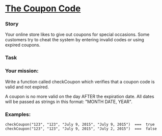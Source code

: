 # [The Coupon Code](https://www.codewars.com/kata/539de388a540db7fec000642) #

### Story ###

Your online store likes to give out coupons for special occasions. Some customers try to cheat the system by entering invalid codes or using expired coupons.

### Task ###

### Your mission: ###

Write a function called checkCoupon which verifies that a coupon code is valid and not expired.

A coupon is no more valid on the day AFTER the expiration date. All dates will be passed as strings in this format: "MONTH DATE, YEAR".

### Examples: ###

    checkCoupon("123", "123", "July 9, 2015", "July 9, 2015")  ===  true
    checkCoupon("123", "123", "July 9, 2015", "July 2, 2015")  ===  false

